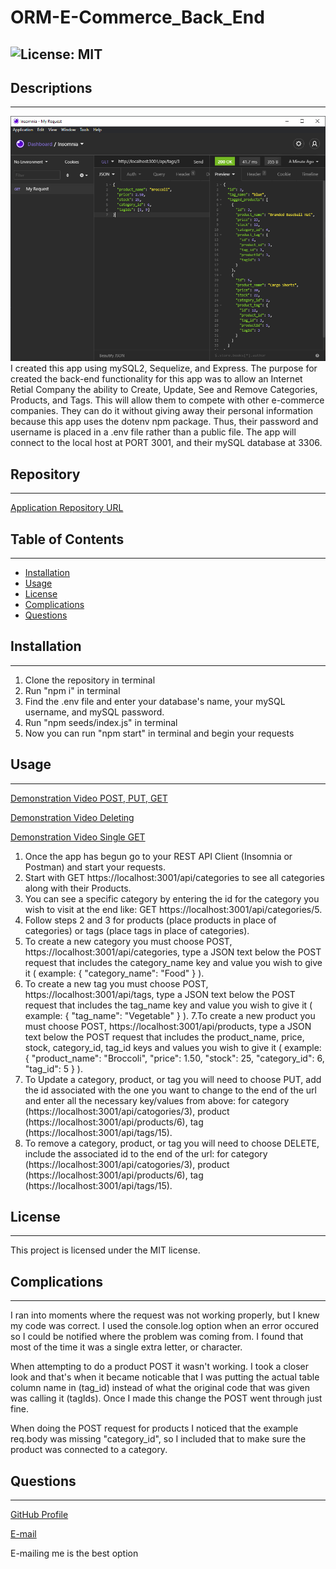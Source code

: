 # ORM-E-Commerce_Back_End
![License: MIT](https://img.shields.io/badge/License-MIT-Red.svg)
---
## Descriptions
---
![Screenshot](./images/screenshot.png)
I created this app using mySQL2, Sequelize, and Express. The purpose for created the back-end functionality for this app was to allow an Internet Retial Company the ability to Create, Update, See and Remove Categories, Products, and Tags. This will allow them to compete with other e-commerce companies. They can do it without giving away their personal information because this app uses the dotenv npm package. Thus, their password and username is placed in a .env file rather than a public file. The app will connect to the local host at PORT 3001, and their mySQL database at 3306. 
## Repository
---
[Application Repository URL](https://github.com/cmcunningham27/ORM-E-Commerce_Back_End)
## Table of Contents
---
- [Installation](#installation)
- [Usage](#usage)
- [License](#license)
- [Complications](#complications)
- [Questions](#questions)
## Installation
---
1. Clone the repository in terminal
2. Run "npm i" in terminal
3. Find the .env file and enter your database's name, your mySQL username, and mySQL password.
4. Run "npm seeds/index.js" in terminal
5. Now you can run "npm start" in terminal and begin your requests
## Usage
---
[Demonstration Video POST, PUT, GET](https://drive.google.com/file/d/1zN1oGYyT6hbBvP8CRfaD3RE8ip3FDXOW/view)

[Demonstration Video Deleting](https://drive.google.com/file/d/1gsMfmtX7x7ORrnBZLZIWDIqGLBMry8JQ/view)

[Demonstration Video Single GET](https://drive.google.com/file/d/1QD_p9uGZVDycM3LZcDzU6v_tPHgRbfyC/view)

1. Once the app has begun go to your REST API Client (Insomnia or Postman) and start your requests.
2. Start with GET https://localhost:3001/api/categories to see all categories along with their Products.
3. You can see a specific category by entering the id for the category you wish to visit at the end like: GET https://localhost:3001/api/categories/5.
4. Follow steps 2 and 3 for products (place products in place of categories) or tags (place tags in place of categories).
5. To create a new category you must choose POST, https://localhost:3001/api/categories, type a JSON text below the POST request that includes the category_name key and value you wish to give it ( example: { "category_name": "Food" } ).
6. To create a new tag you must choose POST, https://localhost:3001/api/tags, type a JSON text below the POST request that includes the tag_name key and value you wish to give it ( example: { "tag_name": "Vegetable" } ).
7.To create a new product you must choose POST, https://localhost:3001/api/products, type a JSON text below the POST request that includes the product_name, price, stock, category_id, tag_id keys and values you wish to give it ( example: { "product_name": "Broccoli", "price": 1.50, "stock": 25, "category_id": 6, "tag_id": 5 } ).
8. To Update a category, product, or tag you will need to choose PUT, add the id associated with the one you want to change to the end of the url and enter all the necessary key/values from above: for category (https://localhost:3001/api/catogories/3), product (https://localhost:3001/api/products/6), tag (https://localhost:3001/api/tags/15).
9. To remove a category, product, or tag you will need to choose DELETE, include the associated id to the end of the url: for category (https://localhost:3001/api/catogories/3), product (https://localhost:3001/api/products/6), tag (https://localhost:3001/api/tags/15). 
## License
---
This project is licensed under the MIT license.

## Complications
---
I ran into moments where the request was not working properly, but I knew my code was correct. I used the console.log option when an error occured so I could be notified where the problem was coming from. I found that most of the time it was a single extra letter, or character.

When attempting to do a product POST it wasn't working. I took a closer look and that's when it became noticable that I was putting the actual table column name in (tag_id) instead of what the original code that was given was calling it (tagIds). Once I made this change the POST went through just fine. 

When doing the POST request for products I noticed that the example req.body was missing "category_id", so I included that to make sure the product was connected to a category.
## Questions
---
[GitHub Profile](https://github.com/cmcunningham27)

[E-mail](mailto:sttepstutoring@yahoo.com)

E-mailing me is the best option
